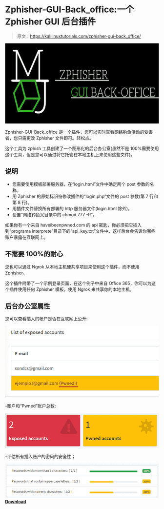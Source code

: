 # Zphisher-GUI-Back_office:一个 Zphisher GUI 后台插件

> 原文：<https://kalilinuxtutorials.com/zphisher-gui-back_office/>

[![](img//5d26167adebe3c6dfd1ac768d688b15a.png)](https://blogger.googleusercontent.com/img/b/R29vZ2xl/AVvXsEgcMdKwPxeo8um52TUOm4bUc8JE2RBhvFhaRhhIaYBy7h7tnVqjdCVuMaE29JNqV1fnpLkW34gI1zmPTHCchiJLBryny7L7wCgmBIQ3EL7VOmxMXJsvGWUzbIzeZvGcprEQ36jftshMnG9dGIZStXO3orPJHwuM0abaT4uqxHhzsLHCraJW_Qh7ZEl5/s728/168604900-52b97711-4b94-49ce-bab5-070eef9c25aa%20(1)%20(1).png)

Zphisher-GUI-Back_office 是一个插件，您可以实时查看网络钓鱼活动的受害者，您只需更改 Zphisher 文件即可。轻松点。

这个工具为 zphish 工具创建了一个图形化的后台办公室(虽然不是 100%需要使用这个工具，但是您可以通过将它托管在本地主机上来使用这些文件)。

## 说明

*   您需要使用模板部署服务器，在“login.html”文件中确定两个 post 参数的名称。
*   用 Zphisher 的原始标识符修改插件的“login.php”文件的 post 参数(第 7 行和第 8 行)。
*   用插件文件替换所有部署的 http 服务器文件(login.html 除外)。
*   设置“网络钓鱼父目录中的 chmod 777 -R”。

如果你有一个来自 haveibeenpwned.com 的 api 密匙，你必须把它插入到“programa interprete”目录下的“api_key.txt”文件中，这样后台会告诉你哪些账户暴露在互联网上。

## 不需要 100%的耐心

您也可以通过 Ngrok 从本地主机硬共享项目来使用这个插件，而不使用 Zphisher。

这个插件附带了一个示例登录页面，在这个例子中来自 Office 365，你可以为这个插件使用任何 Zphisher 模板，使用 Ngrok 来共享你的本地主机。

## 后台办公室属性

您可以查看插入的帐户是否在互联网上公开:

![](img//64683e2f322c4092cf0d15503cbdbe38.png)

-账户和“Pwned”账户总数:

![](img//3a271677e9ace7e3b6c9128179b7d30a.png)

-评估所有插入账户的密码的安全性；

![](img//84dabed84efbcc7abb7a00bba8820f60.png)[**Download**](https://github.com/micro-joan/Zphisher-GUI-Back_office)